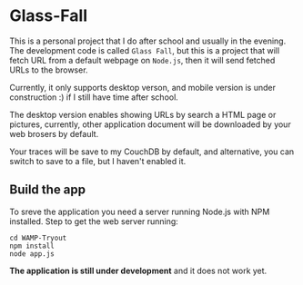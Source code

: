 Glass-Fall
==========

This is a personal project that I do after school and usually in the evening. 
The development code is called `Glass Fall`, but this is a project that will fetch URL from a default webpage on `Node.js`,
then it will send fetched URLs to the browser. 

Currently, it only supports desktop verson, and mobile version is under construction :) if I still have time after school.

The desktop version enables showing URLs by search a HTML page or pictures, currently, other application document will be 
downloaded by your web brosers by default. 

Your traces will be save to my CouchDB by default, and alternative, you can switch to save to a file, but I haven't 
enabled it. 

## Build the app

To sreve the application you need a server running Node.js with NPM installed. Step to get the web server running:

    cd WAMP-Tryout
    npm install
    node app.js

**The application is still under development** and it does not work yet.
